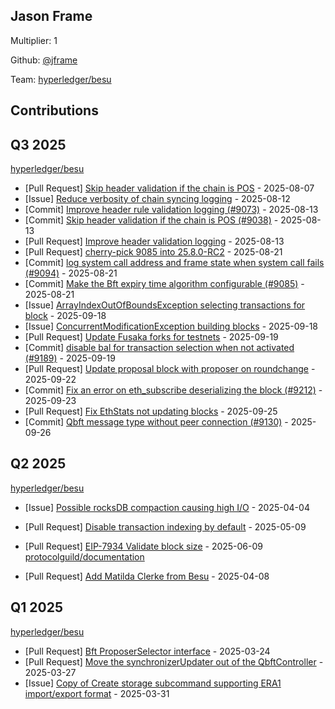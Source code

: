 
## Jason Frame
Multiplier: 1

Github: [@jframe](https://github.com/jframe)

Team: [hyperledger/besu](https://github.com/hyperledger/besu/pulls?q=author%3Ajframe)

## Contributions

## Q3 2025


[hyperledger/besu](https://github.com/hyperledger/besu)
* [Pull Request] [Skip header validation if the chain is POS](https://github.com/hyperledger/besu/pull/9038) - 2025-08-07
* [Issue] [Reduce verbosity of chain syncing logging](https://github.com/hyperledger/besu/issues/9067) - 2025-08-12
* [Commit] [Improve header rule validation logging (#9073)](https://github.com/hyperledger/besu/commit/9d48ee201b901c33aea7b98388428e9b825da46d) - 2025-08-13
* [Commit] [Skip header validation if the chain is POS (#9038)](https://github.com/hyperledger/besu/commit/15f28f51dc217aabb7bb01447c45497f2d88b116) - 2025-08-13
* [Pull Request] [Improve header validation logging](https://github.com/hyperledger/besu/pull/9073) - 2025-08-13
* [Pull Request] [cherry-pick 9085 into 25.8.0-RC2](https://github.com/hyperledger/besu/pull/9095) - 2025-08-21
* [Commit] [log system call address and frame state when system call fails (#9094)](https://github.com/hyperledger/besu/commit/a5e78fec0bdba3665e84f3c93ad9a6480cb8566e) - 2025-08-21
* [Commit] [Make the Bft expiry time algorithm configurable (#9085)](https://github.com/hyperledger/besu/commit/b2c579a117dbe377b2e98acd4f1dca6384266dd6) - 2025-08-21
* [Issue] [ArrayIndexOutOfBoundsException selecting transactions for block](https://github.com/hyperledger/besu/issues/9187) - 2025-09-18
* [Issue] [ConcurrentModificationException building blocks](https://github.com/hyperledger/besu/issues/9186) - 2025-09-18
* [Pull Request] [Update Fusaka forks for testnets](https://github.com/hyperledger/besu/pull/9196) - 2025-09-19
* [Commit] [disable bal for transaction selection when not activated (#9189)](https://github.com/hyperledger/besu/commit/067792362b981f9cdb0c37f330bc45088b168a35) - 2025-09-19
* [Pull Request] [Update proposal block with proposer on roundchange](https://github.com/hyperledger/besu/pull/9204) - 2025-09-22
* [Commit] [Fix an error on eth_subscribe deserializing the block (#9212)](https://github.com/hyperledger/besu/commit/648acae9de8f5bff4c472d728131e90615d19b0f) - 2025-09-23
* [Pull Request] [Fix EthStats not updating blocks](https://github.com/hyperledger/besu/pull/9220) - 2025-09-25
* [Commit] [Qbft message type without peer connection (#9130)](https://github.com/hyperledger/besu/commit/58660aa2936980c9c3df04b1e09050a034c83d0e) - 2025-09-26
## Q2 2025


[hyperledger/besu](https://github.com/hyperledger/besu)
* [Issue] [Possible rocksDB compaction causing high I/O](https://github.com/hyperledger/besu/issues/8518) - 2025-04-04

* [Pull Request] [Disable transaction indexing by default](https://github.com/hyperledger/besu/pull/8611) - 2025-05-09
* [Pull Request] [EIP-7934 Validate block size](https://github.com/hyperledger/besu/pull/8765) - 2025-06-09
[protocolguild/documentation](https://github.com/protocolguild/documentation)
* [Pull Request] [Add Matilda Clerke from Besu](https://github.com/protocolguild/documentation/pull/338) - 2025-04-08
## Q1 2025

[hyperledger/besu](https://github.com/hyperledger/besu)
* [Pull Request] [Bft ProposerSelector interface](https://github.com/hyperledger/besu/pull/8451) - 2025-03-24
* [Pull Request] [Move the synchronizerUpdater out of the QbftController](https://github.com/hyperledger/besu/pull/8473) - 2025-03-27
* [Issue] [Copy of Create storage subcommand supporting ERA1 import/export format](https://github.com/hyperledger/besu/issues/8491) - 2025-03-31
